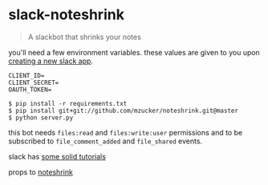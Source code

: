# slack-noteshrink
> A slackbot that shrinks your notes

you'll need a few environment variables. these values are given to you upon [creating a new slack app](https://api.slack.com/apps?new_app=1).

```
CLIENT_ID=
CLIENT_SECRET=
OAUTH_TOKEN=
```

```
$ pip install -r requirements.txt
$ pip install git+git://github.com/mzucker/noteshrink.git@master
$ python server.py
```

this bot needs `files:read` and `files:write:user` permissions and to be subscribed to `file_comment_added` and `file_shared` events.

slack has [some solid tutorials](https://api.slack.com/tutorials)

props to [noteshrink](https://github.com/mzucker/noteshrink)
